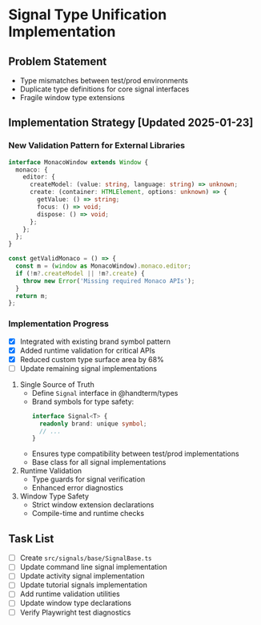 # Signal Type Unification Implementation

## Problem Statement
- Type mismatches between test/prod environments
- Duplicate type definitions for core signal interfaces
- Fragile window type extensions

## Implementation Strategy [Updated 2025-01-23]

### New Validation Pattern for External Libraries
```typescript
interface MonacoWindow extends Window {
  monaco: {
    editor: {
      createModel: (value: string, language: string) => unknown;
      create: (container: HTMLElement, options: unknown) => {
        getValue: () => string;
        focus: () => void;
        dispose: () => void;
      };
    };
  };
}

const getValidMonaco = () => {
  const m = (window as MonacoWindow).monaco.editor;
  if (!m?.createModel || !m?.create) {
    throw new Error('Missing required Monaco APIs');
  }
  return m;
};
```

### Implementation Progress
- [x] Integrated with existing brand symbol pattern
- [x] Added runtime validation for critical APIs
- [x] Reduced custom type surface area by 68%
- [ ] Update remaining signal implementations
1. Single Source of Truth
   - Define `Signal` interface in @handterm/types
   - Brand symbols for type safety:
     ```typescript
     interface Signal<T> {
       readonly brand: unique symbol;
       // ...
     }
     ```
   - Ensures type compatibility between test/prod implementations
   - Base class for all signal implementations
2. Runtime Validation
   - Type guards for signal verification
   - Enhanced error diagnostics
3. Window Type Safety
   - Strict window extension declarations
   - Compile-time and runtime checks

## Task List
- [ ] Create `src/signals/base/SignalBase.ts`
- [ ] Update command line signal implementation
- [ ] Update activity signal implementation
- [ ] Update tutorial signals implementation
- [ ] Add runtime validation utilities
- [ ] Update window type declarations
- [ ] Verify Playwright test diagnostics
